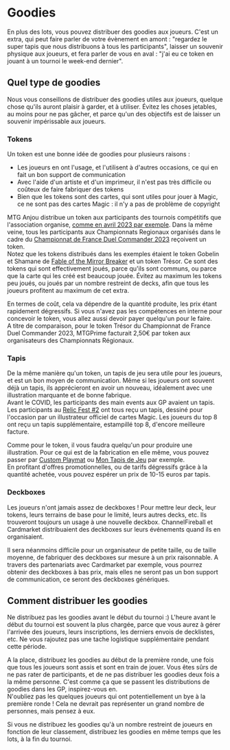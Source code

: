 # Goodies

En plus des lots, vous pouvez distribuer des goodies aux joueurs. C'est un extra, qui peut faire parler de votre évènement en amont : "regardez le super tapis que nous distribuons à tous les participants", laisser un souvenir physique aux joueurs, et fera parler de vous en aval : "j'ai eu ce token en jouant à un tournoi le week-end dernier".


## Quel type de goodies

Nous vous conseillons de distribuer des goodies utiles aux joueurs, quelque chose qu'ils auront plaisir à garder, et à utiliser. Évitez les choses jetables, au moins pour ne pas gâcher, et parce qu'un des objectifs est de laisser un souvenir impérissable aux joueurs.  


### Tokens

Un token est une bonne idée de goodies pour plusieurs raisons :

- Les joueurs en ont l'usage, et l'utilisent à d'autres occasions, ce qui en fait un bon support de communication
- Avec l'aide d'un artiste et d'un imprimeur, il n'est pas très difficile ou coûteux de faire fabriquer des tokens
- Bien que les tokens sont des cartes, qui sont utiles pour jouer à Magic, ce ne sont pas des cartes Magic : il n'y a pas de problème de copyright

MTG Anjou distribue un token aux participants des tournois compétitifs que l'association organise, [comme en avril 2023 par exemple](https://www.facebook.com/photo/?fbid=869546160800682). Dans la même veine, tous les participants aux Championnats Regionaux organisés dans le cadre du [Championnat de France Duel Commander 2023](https://mtgprime.fr/championnat-national-duel-commander-2023/) reçoivent un token.  
Notez que les tokens distribués dans les exemples étaient le token Gobelin et Shamane de [Fable of the Mirror Breaker](https://scryfall.com/card/neo/141/fable-of-the-mirror-breaker-reflection-of-kiki-jiki) et un token Trésor. Ce sont des tokens qui sont effectivement joués, parce qu'ils sont communs, ou parce que la carte qui les créé est beaucoup jouée. Évitez au maximum les tokens peu joués, ou joués par un nombre restreint de decks, afin que tous les joueurs profitent au maximum de cet extra.

En termes de coût, cela va dépendre de la quantité produite, les prix étant rapidement dégressifs. Si vous n'avez pas les compétences en interne pour concevoir le token, vous allez aussi devoir payer quelqu'un pour le faire.  
A titre de comparaison, pour le token Trésor du Championnat de France Duel Commander 2023, MTGPrime facturait 2,50€ par token aux organisateurs des Championnats Régionaux.


### Tapis

De la même manière qu'un token, un tapis de jeu sera utile pour les joueurs, et est un bon moyen de communication. Même si les joueurs ont souvent déjà un tapis, ils apprécieront en avoir un nouveau, idéalement avec une illustration marquante et de bonne fabrique.  
Avant le COVID, les participants des main events aux GP avaient un tapis. Les participants au [Relic Fest #2](https://www.facebook.com/events/705008923929286) ont tous reçu un tapis, dessiné pour l'occasion par un illustrateur officiel de cartes Magic. Les joueurs du top 8 ont reçu un tapis supplémentaire, estampillé top 8, d'encore meilleure facture.

Comme pour le token, il vous faudra quelqu'un pour produire une illustration. Pour ce qui est de la fabrication en elle même, vous pouvez passer par [Custom Playmat](https://custom-playmat.shop/en/) ou [Mon Tapis de Jeu](https://www.montapisdejeux.com/) par exemple.  
En profitant d'offres promotionnelles, ou de tarifs dégressifs grâce à la quantité achetée, vous pouvez espérer un prix de 10-15 euros par tapis.


### Deckboxes

Les joueurs n'ont jamais assez de deckboxes ! Pour mettre leur deck, leur tokens, leurs terrains de base pour le limité, leurs autres decks, etc. Ils trouveront toujours un usage à une nouvelle deckbox. ChannelFireball et Cardmarket distribuaient des deckboxes sur leurs événements quand ils en organisaient.

Il sera néanmoins difficile pour un organisateur de petite taille, ou de taille moyenne, de fabriquer des deckboxes sur mesure à un prix raisonnable. A travers des partenariats avec Cardmarket par exemple, vous pourrez obtenir des deckboxes à bas prix, mais elles ne seront pas un bon support de communication, ce seront des deckboxes génériques.


## Comment distribuer les goodies

Ne distribuez pas les goodies avant le début du tournoi :) L'heure avant le début du tournoi est souvent la plus chargée, parce que vous aurez à gérer l'arrivée des joueurs, leurs inscriptions, les derniers envois de decklistes, etc. Ne vous rajoutez pas une tache logistique supplémentaire pendant cette période.

A la place, distribuez les goodies au début de la première ronde, une fois que tous les joueurs sont assis et sont en train de jouer. Vous êtes sûrs de ne pas rater de participants, et de ne pas distribuer les goodies deux fois a la même personne. C'est comme ça que se passent les distributions de goodies dans les GP, inspirez-vous en.  
N'oubliez pas les quelques joueurs qui ont potentiellement un bye à la première ronde ! Cela ne devrait pas représenter un grand nombre de personnes, mais pensez à eux.

Si vous ne distribuez les goodies qu'à un nombre restreint de joueurs en fonction de leur classement, distribuez les goodies en même temps que les lots, à la fin du tournoi.
